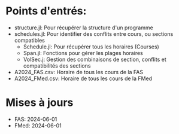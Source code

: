 # Points d'entrés:
- structure.jl: Pour récupérer la structure d'un programme
- schedules.jl: Pour identifier des conflits entre cours, ou sections compatibles
    - Schedule.jl: Pour récupérer tous les horaires (Courses)
    - Span.jl: Fonctions pour gérer les plages horaires
    - VolSec.j: Gestion des combinaisons de section, conflits et compatibilités des sections
- A2024_FAS.csv: Horaire de tous les cours de la FAS
- A2024_FMed.csv: Horaire de tous les cours de la FMed


# Mises à jours
- FAS: 2024-06-01
- FMed: 2024-06-01
